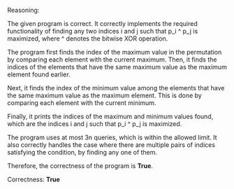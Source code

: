 Reasoning: 

The given program is correct. It correctly implements the required functionality of finding any two indices i and j such that p_i ^ p_j is maximized, where ^ denotes the bitwise XOR operation. 

The program first finds the index of the maximum value in the permutation by comparing each element with the current maximum. Then, it finds the indices of the elements that have the same maximum value as the maximum element found earlier. 

Next, it finds the index of the minimum value among the elements that have the same maximum value as the maximum element. This is done by comparing each element with the current minimum. 

Finally, it prints the indices of the maximum and minimum values found, which are the indices i and j such that p_i ^ p_j is maximized.

The program uses at most 3n queries, which is within the allowed limit. It also correctly handles the case where there are multiple pairs of indices satisfying the condition, by finding any one of them.

Therefore, the correctness of the program is **True**.

Correctness: **True**